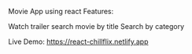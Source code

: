 Movie App  using react
Features:

Watch trailer
search movie by title
Search by category

Live Demo:
https://react-chillflix.netlify.app
